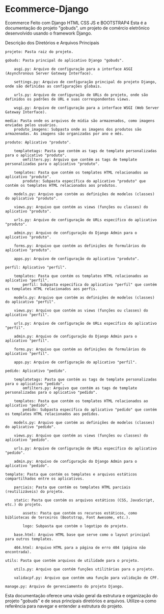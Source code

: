 # Ecommerce-Django
Ecommerce Feito com Django HTML CSS JS e BOOTSTRAP4
Esta é a documentação do projeto "gobuds", um projeto de comércio eletrônico desenvolvido usando o framework Django.

Descrição dos Diretórios e Arquivos Principais

    projeto: Pasta raiz do projeto.

    gobuds: Pasta principal do aplicativo Django "gobuds".

        asgi.py: Arquivo de configuração para a interface ASGI (Asynchronous Server Gateway Interface).

        settings.py: Arquivo de configuração principal do projeto Django, onde são definidas as configurações globais.

        urls.py: Arquivo de configuração de URLs do projeto, onde são definidos os padrões de URL e suas correspondentes views.

        wsgi.py: Arquivo de configuração para a interface WSGI (Web Server Gateway Interface).

    media: Pasta onde os arquivos de mídia são armazenados, como imagens enviadas pelos usuários.
        produto_imagens: Subpasta onde as imagens dos produtos são armazenadas. As imagens são organizadas por ano e mês.

    produto: Aplicativo "produto".

        templatetags: Pasta que contém as tags de template personalizadas para o aplicativo "produto".
            omfilters.py: Arquivo que contém as tags de template personalizadas para o aplicativo "produto".

        templates: Pasta que contém os templates HTML relacionados ao aplicativo "produto".
            produto: Subpasta específica do aplicativo "produto" que contém os templates HTML relacionados aos produtos.

        models.py: Arquivo que contém as definições de modelos (classes) do aplicativo "produto".

        views.py: Arquivo que contém as views (funções ou classes) do aplicativo "produto".

        urls.py: Arquivo de configuração de URLs específico do aplicativo "produto".

        admin.py: Arquivo de configuração do Django Admin para o aplicativo "produto".

        forms.py: Arquivo que contém as definições de formulários do aplicativo "produto".

        apps.py: Arquivo de configuração do aplicativo "produto".

    perfil: Aplicativo "perfil".

        templates: Pasta que contém os templates HTML relacionados ao aplicativo "perfil".
            perfil: Subpasta específica do aplicativo "perfil" que contém os templates HTML relacionados aos perfis.

        models.py: Arquivo que contém as definições de modelos (classes) do aplicativo "perfil".

        views.py: Arquivo que contém as views (funções ou classes) do aplicativo "perfil".

        urls.py: Arquivo de configuração de URLs específico do aplicativo "perfil".

        admin.py: Arquivo de configuração do Django Admin para o aplicativo "perfil".

        forms.py: Arquivo que contém as definições de formulários do aplicativo "perfil".

        apps.py: Arquivo de configuração do aplicativo "perfil".

    pedido: Aplicativo "pedido".

        templatetags: Pasta que contém as tags de template personalizadas para o aplicativo "pedido".
            omfilters.py: Arquivo que contém as tags de template personalizadas para o aplicativo "pedido".

        templates: Pasta que contém os templates HTML relacionados ao aplicativo "pedido".
            pedido: Subpasta específica do aplicativo "pedido" que contém os templates HTML relacionados aos pedidos.

        models.py: Arquivo que contém as definições de modelos (classes) do aplicativo "pedido".

        views.py: Arquivo que contém as views (funções ou classes) do aplicativo "pedido".

        urls.py: Arquivo de configuração de URLs específico do aplicativo "pedido".

        admin.py: Arquivo de configuração do Django Admin para o aplicativo "pedido".

    template: Pasta que contém os templates e arquivos estáticos compartilhados entre os aplicativos.

        parciais: Pasta que contém os templates HTML parciais (reutilizáveis) do projeto.

        static: Pasta que contém os arquivos estáticos (CSS, JavaScript, etc.) do projeto.

            assets: Pasta que contém os recursos estáticos, como bibliotecas de terceiros (Bootstrap, Font Awesome, etc.).

            logo: Subpasta que contém o logotipo do projeto.

        base.html: Arquivo HTML base que serve como o layout principal para outros templates.

        404.html: Arquivo HTML para a página de erro 404 (página não encontrada).

    utils: Pasta que contém arquivos de utilidade para o projeto.

        utils.py: Arquivo que contém funções utilitárias para o projeto.

        validacpf.py: Arquivo que contém uma função para validação de CPF.

    manage.py: Arquivo de gerenciamento do projeto Django.

Esta documentação oferece uma visão geral da estrutura e organização do projeto "gobuds" e de seus principais diretórios e arquivos. Utilize-a como referência para navegar e entender a estrutura do projeto.
